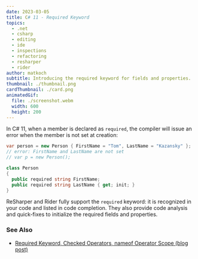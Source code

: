 ```yaml
---
date: 2023-03-05
title: C# 11 - Required Keyword
topics:
  - .net
  - csharp
  - editing
  - ide
  - inspections
  - refactoring
  - resharper
  - rider
author: matkoch
subtitle: Introducing the required keyword for fields and properties.
thumbnail: ./thumbnail.png
cardThumbnail: ./card.png
animatedGif:
  file: ./screenshot.webm
  width: 600
  height: 200
---
```

In C# 11, when a member is declared as `required`, the compiler will issue an error when the member is not set at creation:

```csharp
var person = new Person { FirstName = "Tom", LastName = "Kazansky" };
// error: FirstName and LastName are not set
// var p = new Person();

class Person
{
  public required string FirstName;
  public required string LastName { get; init; }
}
```

ReSharper and Rider fully support the `required` keyword: it is recognized in your code and listed in code completion.
They also provide code analysis and quick-fixes to initialize the required fields and properties.

### See Also
- [Required Keyword, Checked Operators, nameof Operator Scope (blog post)](https://blog.jetbrains.com/dotnet/2023/03/06/required-keyword-checked-operators-nameof-operator-scope-using-csharp-11-in-rider-and-resharper/)
